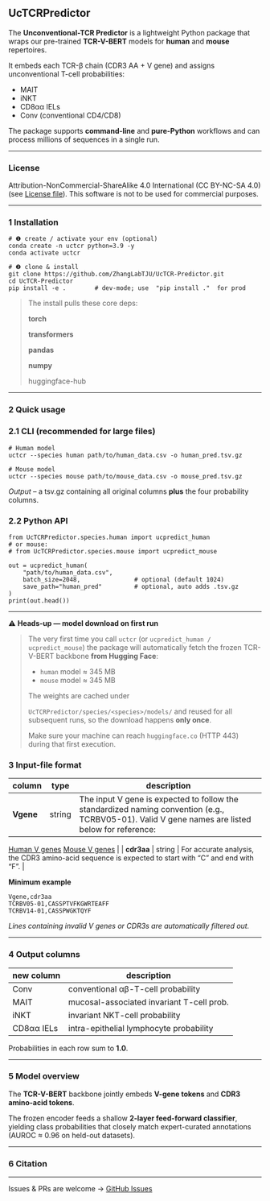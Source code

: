 ## **UcTCRPredictor**

The **Unconventional-TCR Predictor** is a lightweight Python package that wraps our pre-trained **TCR-V-BERT** models for **human** and **mouse** repertoires.

It embeds each TCR-β chain (CDR3 AA + V gene) and assigns unconventional T-cell probabilities:

- MAIT
- iNKT
- CD8αα IELs
- Conv (conventional CD4/CD8)

The package supports **command-line** and **pure-Python** workflows and can process millions of sequences in a single run.

---

### **License**

Attribution-NonCommercial-ShareAlike 4.0 International (CC BY-NC-SA 4.0) (see [License file](https://github.com/ZhangLabTJU/UcTCR-Predictor/blob/main/LICENSE)). This software is not to be used for commercial purposes.

---

### **1 Installation**

```
# ❶ create / activate your env (optional)
conda create -n uctcr python=3.9 -y
conda activate uctcr

# ❷ clone & install
git clone https://github.com/ZhangLabTJU/UcTCR-Predictor.git
cd UcTCR-Predictor
pip install -e .        # dev-mode; use  "pip install ."  for prod
```

> The install pulls these core deps:
> 
> 
> **torch**
> 
> **transformers**
> 
> **pandas**
> 
> **numpy**
> 
> huggingface-hub
> 

---

### **2 Quick usage**

### **2.1 CLI (recommended for large files)**

```
# Human model
uctcr --species human path/to/human_data.csv -o human_pred.tsv.gz

# Mouse model
uctcr --species mouse path/to/mouse_data.csv -o mouse_pred.tsv.gz
```

*Output* – a tsv.gz containing all original columns **plus** the four probability columns.

### **2.2 Python API**

```
from UcTCRPredictor.species.human import ucpredict_human
# or mouse:
# from UcTCRPredictor.species.mouse import ucpredict_mouse

out = ucpredict_human(
    "path/to/human_data.csv",
    batch_size=2048,               # optional (default 1024)
    save_path="human_pred"         # optional, auto adds .tsv.gz
)
print(out.head())
```

---

:warning: **Heads-up — model download on first run**
> 
> 
> The very first time you call `uctcr` (or `ucpredict_human / ucpredict_mouse`) the package will automatically fetch the frozen TCR-V-BERT backbone **from Hugging Face**:
> 
> - `human` model ≈ 345 MB
> - `mouse` model ≈ 345 MB
> 
> The weights are cached under
> 
> `UcTCRPredictor/species/<species>/models/` and reused for all subsequent runs, so the download happens **only once**.
> 
> Make sure your machine can reach `huggingface.co` (HTTP 443) during that first execution.
> 

### **3 Input-file format**

| **column** | **type** | **description** |
| --- | --- | --- |
| **Vgene** | string | The input V gene is expected to follow the standardized naming convention (e.g., TCRBV05-01). Valid V gene names are listed below for reference:
[Human V genes](https://github.com/ZhangLabTJU/UcTCR-Predictor/blob/main/Reference_Human_V_Gene.csv)
[Mouse V genes](https://github.com/ZhangLabTJU/UcTCR-Predictor/blob/main/Reference_Mouse_V_Gene.csv) |
| **cdr3aa** | string | For accurate analysis, the CDR3 amino-acid sequence is expected to start with “C” and end with “F”. |

**Minimum example**

```
Vgene,cdr3aa
TCRBV05-01,CASSPTVFKGWRTEAFF
TCRBV14-01,CASSPWGKTQYF
```

*Lines containing invalid V genes or CDR3s are automatically filtered out.*

---

### **4 Output columns**

| **new column** | **description** |
| --- | --- |
| Conv | conventional αβ-T-cell probability |
| MAIT | mucosal-associated invariant T-cell prob. |
| iNKT | invariant NKT-cell probability |
| CD8αα IELs | intra-epithelial lymphocyte probability |

Probabilities in each row sum to **1.0**.

---

### **5 Model overview**

The **TCR-V-BERT** backbone jointly embeds **V-gene tokens** and **CDR3 amino-acid tokens**.

The frozen encoder feeds a shallow **2-layer feed-forward classifier**, yielding class probabilities that closely match expert-curated annotations (AUROC ≈ 0.96 on held-out datasets).

---

### **6 Citation**



---

Issues & PRs are welcome → [GitHub Issues](https://github.com/ZhangLabTJU/UcTCR-Predictor/issues)
